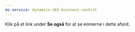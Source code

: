 ```yaml
---
ms.service: dynamics-365-business-central
---
```

Klik på et link under **Se også** for at se emnerne i dette afsnit.